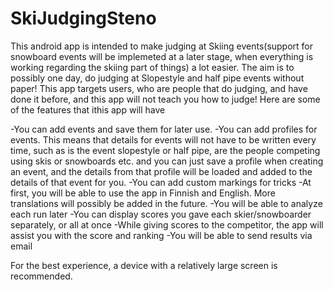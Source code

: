 # SkiJudgingSteno
This android app is intended to make judging at Skiing events(support for snowboard events will be implemeted at a later stage, when everything is working regarding the skiing part of things) a lot easier. The aim is to possibly one day, do judging at Slopestyle and half pipe events without paper!
This app targets users, who are people that do judging, and have done it before, and this app will not teach you how to judge!
Here are some of the features that ithis app will have

-You can add events and save them for later use.
-You can add profiles for events. This means that details for events will not have to be written every time, such as is the event slopestyle or half pipe, are the people competing using skis or snowboards etc. and you can just save a profile when creating an event, and the details from that profile will be loaded and added to the details of that event for you.
-You can add custom markings for tricks
-At first, you will be able to use the app in Finnish and English. More translations will possibly be added in the future.
-You will be able to analyze each run later
-You can display scores you gave each skier/snowboarder separately, or all at once
-While giving scores to the competitor, the app will assist you with the score and ranking
-You will be able to send results via email



For the best experience, a device with a relatively large screen is recommended.
